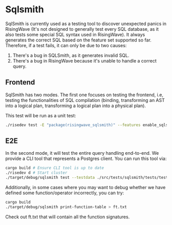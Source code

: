 # Sqlsmith

SqlSmith is currently used as a testing tool to discover unexpected panics in RisingWave (It's not designed to generally test every SQL database, as it also tests some special SQL syntax used in RisingWave). It always generates the correct SQL based on the feature set supported so far. Therefore, if a test fails, it can only be due to two causes:

1. There's a bug in SQLSmith, as it generates invalid SQL. 
2. There's a bug in RisingWave because it's unable to handle a correct query.

## Frontend

SqlSmith has two modes. The first one focuses on testing the frontend, i.e, testing the functionalities of SQL compilation (binding, transforming an AST into a logical plan, transforming a logical plan into a physical plan).

This test will be run as a unit test:

``` sh
./risedev test -E "package(risingwave_sqlsmith)" --features enable_sqlsmith_unit_test
```

## E2E

In the second mode, it will test the entire query handling end-to-end. We provide a CLI tool that represents a Postgres client. You can run this tool via:

```sh
cargo build # Ensure CLI tool is up to date
./risedev d # Start cluster
./target/debug/sqlsmith test --testdata ./src/tests/sqlsmith/tests/testdata
```

Additionally, in some cases where you may want to debug whether we have defined some function/operator incorrectly,
you can try:

```sh
cargo build
./target/debug/sqlsmith print-function-table > ft.txt
```

Check out ft.txt that will contain all the function signatures.
